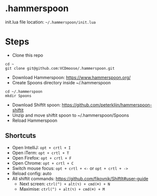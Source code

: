 # .hammerspoon
init.lua file location:
`~/.hammerspoon/init.lua`

# Steps
- Clone this repo
```
cd ~
git clone git@github.com:VCDmoose/.hammerspoon.git
```

- Download Hammerspoon: https://www.hammerspoon.org/
- Create Spoons directory inside ~/.hammerspoon
``` 
cd ~/.hammerspoon
mkdir Spoons
```
- Download ShiftIt spoon: https://github.com/peterklijn/hammerspoon-shiftit
- Unzip and move shiftit spoon to ~/.hammerspoon/Spoons
- Reload Hammerspoon


## Shortcuts

- Open IntelliJ: `opt + crtl + I`
- Open iTerm: `opt + crtl + T`
- Open Firefox: `opt + crtl + F`
- Open Chrome: `opt + crtl + C`
- Switch mouse focus: `opt + crtl + <-` or  `opt + crtl + ->`
- Reload config: auto
- All shiftit commands: https://github.com/fikovnik/ShiftIt#user-guide
  - Next screen: ```ctrl(^) + alt(⌥) + cmd(⌘) + N``` 
  - Maximise: ```ctrl(^) + alt(⌥) + cmd(⌘) + M```
